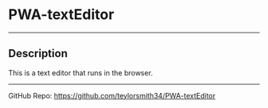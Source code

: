 # PWA-textEditor
-----
## Description


This is a text editor that runs in the browser.




-----




GitHub Repo:  https://github.com/teylorsmith34/PWA-textEditor

